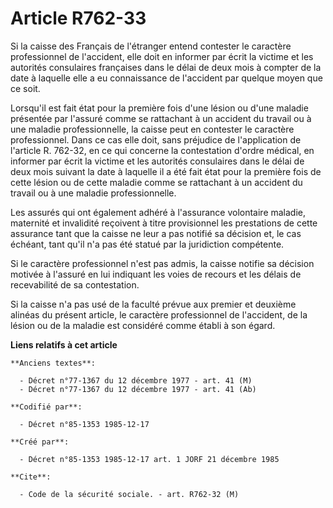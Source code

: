 # Article R762-33

Si la caisse des Français de l'étranger entend contester le caractère professionnel de l'accident, elle doit en informer par
écrit la victime et les autorités consulaires françaises dans le délai de deux mois à compter de la date à laquelle elle a eu
connaissance de l'accident par quelque moyen que ce soit. 

Lorsqu'il est fait état pour la première fois d'une lésion ou d'une maladie présentée par l'assuré comme se rattachant à un
accident du travail ou à une maladie professionnelle, la caisse peut en contester le caractère professionnel. Dans ce cas
elle doit, sans préjudice de l'application de l'article R. 762-32, en ce qui concerne la contestation d'ordre médical, en
informer par écrit la victime et les autorités consulaires dans le délai de deux mois suivant la date à laquelle il a été
fait état pour la première fois de cette lésion ou de cette maladie comme se rattachant à un accident du travail ou à une
maladie professionnelle. 

Les assurés qui ont également adhéré à l'assurance volontaire maladie, maternité et invalidité reçoivent à titre provisionnel
les prestations de cette assurance tant que la caisse ne leur a pas notifié sa décision et, le cas échéant, tant qu'il n'a
pas été statué par la juridiction compétente. 

Si le caractère professionnel n'est pas admis, la caisse notifie sa décision motivée à l'assuré en lui indiquant les voies de
recours et les délais de recevabilité de sa contestation. 

Si la caisse n'a pas usé de la faculté prévue aux premier et deuxième alinéas du présent article, le caractère professionnel
de l'accident, de la lésion ou de la maladie est considéré comme établi à son égard.

**Liens relatifs à cet article**

	**Anciens textes**:

	  - Décret n°77-1367 du 12 décembre 1977 - art. 41 (M)
	  - Décret n°77-1367 du 12 décembre 1977 - art. 41 (Ab)

	**Codifié par**:

	  - Décret n°85-1353 1985-12-17

	**Créé par**:

	  - Décret n°85-1353 1985-12-17 art. 1 JORF 21 décembre 1985

	**Cite**:

	  - Code de la sécurité sociale. - art. R762-32 (M)

